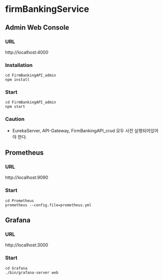 # firmBankingService


## Admin Web Console
### URL
http://localhost:4000
### Installation
```
cd FirmBankingAPI_admin
npm install
```
### Start
```
cd FirmBankingAPI_admin
npm start
```
### Caution
- EurekaServer, API-Gateway, FirmBankingAPI_crud 모두 사전 실행되어있어야 한다.


## Prometheus
### URL
http://localhost:9090
### Start
```
cd Prometheus
prometheus --config.file=prometheus.yml 
```

## Grafana
### URL
http://localhost:3000
### Start
```
cd Grafana
./bin/grafana-server web
```
